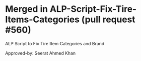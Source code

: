 # Merged in ALP-Script-Fix-Tire-Items-Categories (pull request #560)

ALP Script to Fix Tire Item Categories and Brand

Approved-by: Seerat Ahmed Khan
